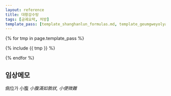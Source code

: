 ```yaml
---
layout: reference
title: 대황감수탕
tags: [금궤요략, 처방]
template_pass: [template_shanghanlun_formulas.md, template_geumgweyolyag_formulas.md, template_etc_formulas.md]
---
```


{% for tmp in page.template_pass %}

{% include {{ tmp }} %}

{% endfor %}

## 임상메모

病位가 小腹 _小腹滿如敦狀, 小便微難_
